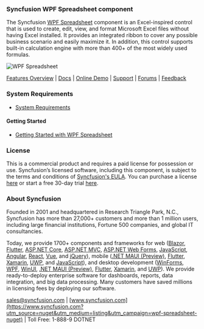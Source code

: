 ### Syncfusion WPF Spreadsheet component
The Syncfusion [WPF Spreadsheet](https://www.syncfusion.com/wpf-controls/spreadsheet?utm_source=nuget&utm_medium=listing&utm_campaign=wpf-spreadsheet-nuget) component is an Excel-inspired control that is used to create, edit, view, and format Microsoft Excel files without having Excel installed. It provides an integrated ribbon to cover any possible business scenario and easily maximize it. In addition, this control supports built-in calculation engine with more than 400+ of the most widely used formulas.

![WPF Spreadsheet](https://cdn.syncfusion.com/nuget-readme/wpf/wpf-spreadsheet.png)

[Features Overview](https://www.syncfusion.com/wpf-controls/spreadsheet?utm_source=nuget&utm_medium=listing&utm_campaign=wpf-spreadsheet-nuget) | [Docs](https://help.syncfusion.com/wpf/spreadsheet/getting-started?utm_source=nuget&utm_medium=listing&utm_campaign=wpf-spreadsheet-nuget) | [Online Demo](https://github.com/syncfusion/wpf-demos?utm_source=nuget&utm_medium=listing&utm_campaign=wpf-spreadsheet-nuget) | [Support](https://www.syncfusion.com/support/directtrac/incidents/newincident?utm_source=nuget&utm_medium=listing&utm_campaign=wpf-spreadsheet-nuget) | [Forums](https://www.syncfusion.com/forums/wpf?utm_source=nuget&utm_medium=listing&utm_campaign=wpf-spreadsheet-nuget) | [Feedback](https://www.syncfusion.com/feedback/wpf?utm_source=nuget&utm_medium=listing&utm_campaign=wpf-spreadsheet-nuget)

### System Requirements

* [System Requirements](https://help.syncfusion.com/wpf/installation/system-requirements?utm_source=nuget&utm_medium=listing&utm_campaign=wpf-spreadsheet-nuget)

#### Getting Started

* [Getting Started with WPF Spreadsheet](https://help.syncfusion.com/wpf/spreadsheet/getting-started?utm_source=nuget&utm_medium=listing&utm_campaign=wpf-spreadsheet-nuget)

### License

This is a commercial product and requires a paid license for possession or use. Syncfusion’s licensed software, including this component, is subject to the terms and conditions of [Syncfusion's EULA](https://www.syncfusion.com/eula/es/?utm_source=nuget&utm_medium=listing&utm_campaign=wpf-spreadsheet-nuget). You can purchase a license [here](https://www.syncfusion.com/sales/products?utm_source=nuget&utm_medium=listing&utm_campaign=wpf-spreadsheet-nuget) or start a free 30-day trial [here](https://www.syncfusion.com/account/manage-trials/start-trials?utm_source=nuget&utm_medium=listing&utm_campaign=wpf-spreadsheet-nuget).

### About Syncfusion

Founded in 2001 and headquartered in Research Triangle Park, N.C., Syncfusion has more than 27,000+ customers and more than 1 million users, including large financial institutions, Fortune 500 companies, and global IT consultancies.
 
Today, we provide 1700+ components and frameworks for web ([Blazor](https://www.syncfusion.com/blazor-components?utm_source=nuget&utm_medium=listing&utm_campaign=wpf-spreadsheet-nuget), [Flutter](https://www.syncfusion.com/flutter-widgets?utm_source=nuget&utm_medium=listing&utm_campaign=wpf-spreadsheet-nuget), [ASP.NET Core](https://www.syncfusion.com/aspnet-core-ui-controls?utm_source=nuget&utm_medium=listing&utm_campaign=wpf-spreadsheet-nuget), [ASP.NET MVC](https://www.syncfusion.com/aspnet-mvc-ui-controls?utm_source=nuget&utm_medium=listing&utm_campaign=wpf-spreadsheet-nuget), [ASP.NET Web Forms](https://www.syncfusion.com/jquery/aspnet-webforms-ui-controls?utm_source=nuget&utm_medium=listing&utm_campaign=wpf-spreadsheet-nuget), [JavaScript](https://www.syncfusion.com/javascript-ui-controls?utm_source=nuget&utm_medium=listing&utm_campaign=wpf-spreadsheet-nuget), [Angular](https://www.syncfusion.com/angular-ui-components?utm_source=nuget&utm_medium=listing&utm_campaign=wpf-spreadsheet-nuget), [React](https://www.syncfusion.com/react-ui-components?utm_source=nuget&utm_medium=listing&utm_campaign=wpf-spreadsheet-nuget), [Vue](https://www.syncfusion.com/vue-ui-components?utm_source=nuget&utm_medium=listing&utm_campaign=wpf-spreadsheet-nuget), and [jQuery](https://www.syncfusion.com/jquery-ui-widgets?utm_source=nuget&utm_medium=listing&utm_campaign=wpf-spreadsheet-nuget)), mobile ([.NET MAUI (Preview)](https://www.syncfusion.com/maui-controls?utm_source=nuget&utm_medium=listing&utm_campaign=wpf-spreadsheet-nuget), [Flutter](https://www.syncfusion.com/flutter-widgets?utm_source=nuget&utm_medium=listing&utm_campaign=wpf-spreadsheet-nuget), [Xamarin](https://www.syncfusion.com/xamarin-ui-controls?utm_source=nuget&utm_medium=listing&utm_campaign=wpf-spreadsheet-nuget), [UWP](https://www.syncfusion.com/uwp-ui-controls?utm_source=nuget&utm_medium=listing&utm_campaign=wpf-spreadsheet-nuget), and [JavaScript](https://www.syncfusion.com/javascript-ui-controls?utm_source=nuget&utm_medium=listing&utm_campaign=wpf-spreadsheet-nuget)), and desktop development ([WinForms](https://www.syncfusion.com/winforms-ui-controls?utm_source=nuget&utm_medium=listing&utm_campaign=wpf-spreadsheet-nuget), [WPF](https://www.syncfusion.com/wpf-controls?utm_source=nuget&utm_medium=listing&utm_campaign=wpf-spreadsheet-nuget), [WinUI](https://www.syncfusion.com/winui-controls?utm_source=nuget&utm_medium=listing&utm_campaign=wpf-spreadsheet-nuget), [.NET MAUI (Preview)](https://www.syncfusion.com/maui-controls?utm_source=nuget&utm_medium=listing&utm_campaign=wpf-spreadsheet-nuget), [Flutter](https://www.syncfusion.com/flutter-widgets?utm_source=nuget&utm_medium=listing&utm_campaign=wpf-spreadsheet-nuget), [Xamarin](https://www.syncfusion.com/xamarin-ui-controls?utm_source=nuget&utm_medium=listing&utm_campaign=wpf-spreadsheet-nuget), and [UWP](https://www.syncfusion.com/uwp-ui-controls?utm_source=nuget&utm_medium=listing&utm_campaign=wpf-spreadsheet-nuget)). We provide ready-to-deploy enterprise software for dashboards, reports, data integration, and big data processing. Many customers have saved millions in licensing fees by deploying our software.

[sales@syncfusion.com](mailto:sales@syncfusion.com?Subject=Syncfusion%20WPF%20Spreadsheet%20-%20NuGet) | [www.syncfusion.com](https://www.syncfusion.com?utm_source=nuget&utm_medium=listing&utm_campaign=wpf-spreadsheet-nuget) | Toll Free: 1-888-9 DOTNET


